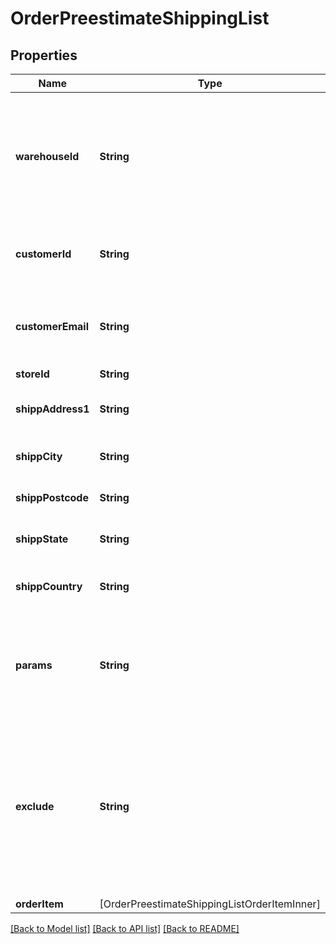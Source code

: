 # OrderPreestimateShippingList

## Properties
Name | Type | Description | Notes
------------ | ------------- | ------------- | -------------
**warehouseId** | **String** | This parameter is used for selecting a warehouse where you need to set/modify a product quantity. | [optional] 
**customerId** | **String** | Retrieves orders specified by customer id | [optional] 
**customerEmail** | **String** | Retrieves orders specified by customer email | [optional] 
**storeId** | **String** | Store Id | [optional] 
**shippAddress1** | **String** | Specifies first shipping address | [optional] 
**shippCity** | **String** | Specifies shipping city | [optional] 
**shippPostcode** | **String** | Specifies shipping postcode | [optional] 
**shippState** | **String** | Specifies shipping state code | [optional] 
**shippCountry** | **String** | Specifies shipping country code | 
**params** | **String** | Set this parameter in order to choose which entity fields you want to retrieve | [optional] [default to "force_all"]
**exclude** | **String** | Set this parameter in order to choose which entity fields you want to ignore. Works only if parameter &#x60;params&#x60; equal force_all | [optional] 
**orderItem** | [OrderPreestimateShippingListOrderItemInner] |  | 

[[Back to Model list]](../README.md#documentation-for-models) [[Back to API list]](../README.md#documentation-for-api-endpoints) [[Back to README]](../README.md)



